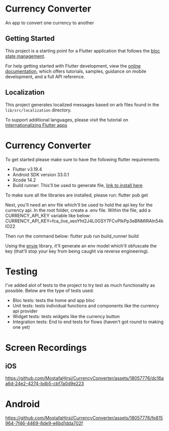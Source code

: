 # Currency Converter

An app to convert one currency to another

## Getting Started

This project is a starting point for a Flutter application that follows the
[bloc state management](https://bloclibrary.dev/).

For help getting started with Flutter development, view the
[online documentation](https://flutter.dev/docs), which offers tutorials,
samples, guidance on mobile development, and a full API reference.

## Localization

This project generates localized messages based on arb files found in
the `lib/src/localization` directory.

To support additional languages, please visit the tutorial on
[Internationalizing Flutter
apps](https://flutter.dev/docs/development/accessibility-and-localization/internationalization)

# Currency Converter
To get started please make sure to have the following flutter requirements:
- Flutter v3.19.4
- Android SDK version 33.0.1
- Xcode 14.2
- Build runner: This'll be used to generate file, [link to install here](https://pub.dev/packages/build_runner#installation)

To make sure all the libraries are installed, please run:
flutter pub get

Next, you'll need an env file which'll be used to hold the api key for the currency api. In the root folder, create a .env file. Within the file, add a CURRENCY_API_KEY variable like below:
CURRENCY_API_KEY=fca_live_xeoYht2J4L0GSY7FCvPIkPp3eBNMIRAln54klO22


Then run the command below:
flutter pub run build_runner build

Using the [envie](https://pub.dev/packages/envied) library, it'll generate an env model which'll obfuscate the key (that'll stop your key from being caught via reverse engineering).

# Testing

I've added alot of tests to the project to try test as much functionality as possible. Below are the type of tests used:
- Bloc tests: tests the home and app bloc
- Unit tests: tests individual functions and components like the currency api provider
- Widget tests: tests widgets like the currency button 
- Integration tests: End to end tests for flows (haven't got round to making one yet)


# Screen Recordings

## iOS 
https://github.com/MostafaHirsi/CurrencyConverter/assets/18057776/dc16aa6d-24e2-4274-bdb5-cbf7a0d9e223


# Android
https://github.com/MostafaHirsi/CurrencyConverter/assets/18057776/fe815964-7f46-4469-8de9-e6bd1dda702f
